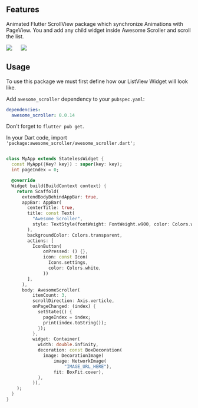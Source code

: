 ## Features

Animated Flutter ScrollView package which synchronize Animations with PageView. You and add any
child widget inside Awesome Scroller and scroll the list.

<p>
<img style="margin-right:20px;" src="https://firebasestorage.googleapis.com/v0/b/flutter-packages-e1b84.appspot.com/o/vertical.gif?alt=media&token=615aa81e-67ef-4dcc-81f1-0ce55b104f37" />
<img src="https://firebasestorage.googleapis.com/v0/b/flutter-packages-e1b84.appspot.com/o/horizontal.gif?alt=media&token=9242beb5-eba8-46c4-ae2a-8b62219d157b" />

</p>

## Usage

To use this package we must first define how our ListView Widget will look like.

Add `awesome_scroller` dependency to your `pubspec.yaml`:

```yaml
dependencies:
  awesome_scroller: 0.0.14
```

Don't forget to `flutter pub get`.

In your Dart code, import `'package:awesome_scroller/awesome_scroller.dart';`

```dart

class MyApp extends StatelessWidget {
  const MyApp({Key? key}) : super(key: key);
  int pageIndex = 0;

  @override
  Widget build(BuildContext context) {
    return Scaffold(
      extendBodyBehindAppBar: true,
      appBar: AppBar(
        centerTitle: true,
        title: const Text(
          "Awesome Scroller",
          style: TextStyle(fontWeight: FontWeight.w900, color: Colors.white),
        ),
        backgroundColor: Colors.transparent,
        actions: [
          IconButton(
              onPressed: () {},
              icon: const Icon(
                Icons.settings,
                color: Colors.white,
              ))
        ],
      ),
      body: AwesomeScroller(
          itemCount: 3,
          scrollDirection: Axis.verticle,
          onPageChanged: (index) {
            setState(() {
              pageIndex = index;
              print(index.toString());
            });
          },
          widget: Container(
            width: double.infinity,
            decoration: const BoxDecoration(
              image: DecorationImage(
                  image: NetworkImage(
                      "IMAGE_URL_HERE"),
                  fit: BoxFit.cover),
            ),
          )),
    );
  }
}
```

